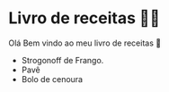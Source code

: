 # Livro de receitas :man_cook:

Olá Bem vindo ao meu livro de receitas :wave:


- Strogonoff de Frango.
- Pavê
- Bolo de cenoura
